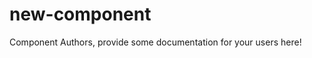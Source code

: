 new-component
===============================================


Component Authors, provide some documentation for your users here!